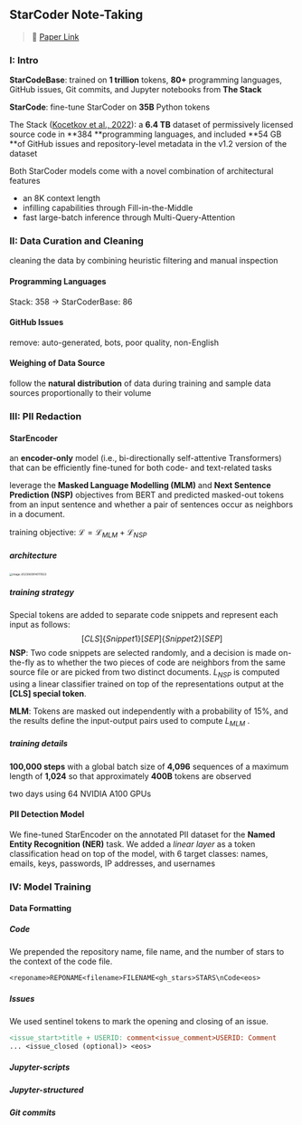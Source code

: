 ## StarCoder Note-Taking

> :page_with_curl: [Paper Link](https://arxiv.org/abs/2305.06161)

### I: Intro

**StarCodeBase**: trained on **1 trillion** tokens, **80+** programming languages, GitHub issues, Git commits, and Jupyter notebooks from **The Stack**

**StarCode**: fine-tune StarCoder on **35B** Python tokens



The Stack ([Kocetkov et al., 2022](https://arxiv.org/abs/2211.15533)): a **6.4 TB** dataset of permissively licensed source code in **384 **programming languages, and included **54 GB **of GitHub issues and repository-level metadata in the v1.2 version of the dataset

Both StarCoder models come with a novel combination of architectural features

- an 8K context length 
- infilling capabilities through Fill-in-the-Middle 
- fast large-batch inference through Multi-Query-Attention



### II: Data Curation and Cleaning

cleaning the data by combining heuristic filtering and manual inspection

#### Programming Languages

Stack: 358 -> StarCoderBase: 86

#### GitHub Issues

remove: auto-generated, bots, poor quality, non-English

#### Weighing of Data Source

follow the **natural distribution** of data during training and sample data sources proportionally to their volume



### III: PII Redaction

#### StarEncoder

an **encoder-only** model (i.e., bi-directionally self-attentive Transformers) that can be efficiently fine-tuned for both code- and text-related tasks

leverage the **Masked Language Modelling (MLM)** and **Next Sentence Prediction (NSP)** objectives from BERT and predicted masked-out tokens from an input sentence and whether a pair of sentences occur as neighbors in a document.

training objective: $\mathcal{L} = \mathcal{L}_{MLM} + \mathcal{L}_{NSP}$

##### architecture

<img src="C:\Users\v-yangxu1\AppData\Roaming\Typora\typora-user-images\image-20230609140111023.png" alt="image-20230609140111023" style="zoom: 33%;" />

##### training strategy

Special tokens are added to separate code snippets and represent each input as follows: 
$$
[CLS]\{Snippet1\}[SEP]\{Snippet2\}[SEP]
$$
**NSP**: Two code snippets are selected randomly, and a decision is made on-the-fly as to whether the two pieces of code are neighbors from the same source file or are picked from two distinct documents. $L_{NSP}$ is computed using a linear classifier trained on top of the representations output at the **[CLS] special token**.

**MLM**: Tokens are masked out independently with a probability of 15%, and the results define the input-output pairs used to compute $L_{MLM}$ . 

##### training details

**100,000 steps** with a global batch size of **4,096** sequences of a maximum length of **1,024** so that approximately **400B** tokens are observed

two days using 64 NVIDIA A100 GPUs

#### PII Detection Model

We fine-tuned StarEncoder on the annotated PII dataset for the **Named Entity Recognition (NER)** task. We added a *linear layer* as a token classification head on top of the model, with 6 target classes: names, emails, keys, passwords, IP addresses, and usernames



### IV: Model Training

#### Data Formatting

##### Code

We prepended the repository name, file name, and the number of stars to the context of the code file.

```makefile
<reponame>REPONAME<filename>FILENAME<gh_stars>STARS\nCode<eos>
```

##### Issues

We used sentinel tokens to mark the opening and closing of an issue.

```makefile
<issue_start>title + USERID: comment<issue_comment>USERID: Comment
... <issue_closed (optional)> <eos>
```



##### Jupyter-scripts

##### Jupyter-structured

##### Git commits

